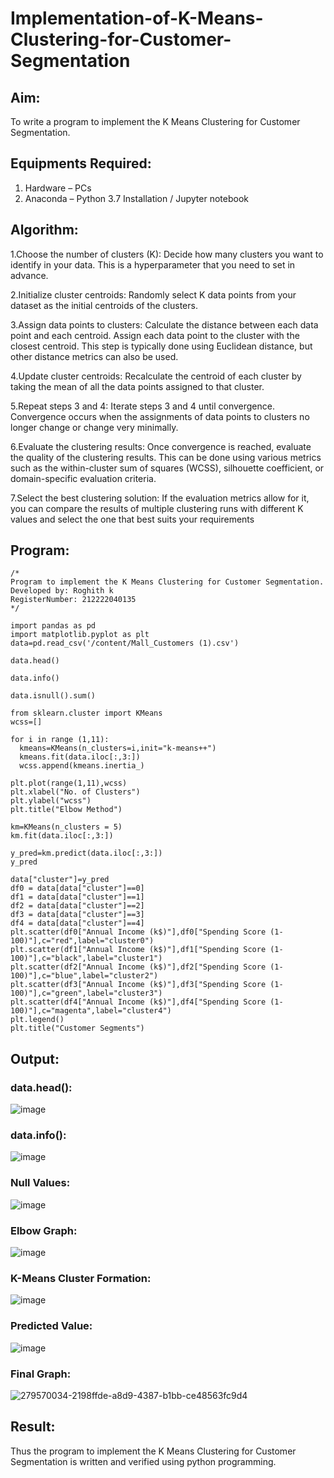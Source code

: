 # Implementation-of-K-Means-Clustering-for-Customer-Segmentation

## Aim:
To write a program to implement the K Means Clustering for Customer Segmentation.

## Equipments Required:
1. Hardware – PCs
2. Anaconda – Python 3.7 Installation / Jupyter notebook

## Algorithm:
1.Choose the number of clusters (K): Decide how many clusters you want to identify in your data. This is a hyperparameter that you need to set in advance.

2.Initialize cluster centroids: Randomly select K data points from your dataset as the initial centroids of the clusters.

3.Assign data points to clusters: Calculate the distance between each data point and each centroid. Assign each data point to the cluster with the closest centroid. This step is typically done using Euclidean distance, but other distance metrics can also be used.

4.Update cluster centroids: Recalculate the centroid of each cluster by taking the mean of all the data points assigned to that cluster.

5.Repeat steps 3 and 4: Iterate steps 3 and 4 until convergence. Convergence occurs when the assignments of data points to clusters no longer change or change very minimally.

6.Evaluate the clustering results: Once convergence is reached, evaluate the quality of the clustering results. This can be done using various metrics such as the within-cluster sum of squares (WCSS), silhouette coefficient, or domain-specific evaluation criteria.

7.Select the best clustering solution: If the evaluation metrics allow for it, you can compare the results of multiple clustering runs with different K values and select the one that best suits your requirements

## Program:
```
/*
Program to implement the K Means Clustering for Customer Segmentation.
Developed by: Roghith k
RegisterNumber: 212222040135
*/
```
```
import pandas as pd
import matplotlib.pyplot as plt
data=pd.read_csv('/content/Mall_Customers (1).csv')

data.head()

data.info()

data.isnull().sum()

from sklearn.cluster import KMeans
wcss=[]

for i in range (1,11):
  kmeans=KMeans(n_clusters=i,init="k-means++")
  kmeans.fit(data.iloc[:,3:])
  wcss.append(kmeans.inertia_)

plt.plot(range(1,11),wcss)
plt.xlabel("No. of Clusters")
plt.ylabel("wcss")
plt.title("Elbow Method")

km=KMeans(n_clusters = 5)
km.fit(data.iloc[:,3:])

y_pred=km.predict(data.iloc[:,3:])
y_pred

data["cluster"]=y_pred
df0 = data[data["cluster"]==0]
df1 = data[data["cluster"]==1]
df2 = data[data["cluster"]==2]
df3 = data[data["cluster"]==3]
df4 = data[data["cluster"]==4]
plt.scatter(df0["Annual Income (k$)"],df0["Spending Score (1-100)"],c="red",label="cluster0")
plt.scatter(df1["Annual Income (k$)"],df1["Spending Score (1-100)"],c="black",label="cluster1")
plt.scatter(df2["Annual Income (k$)"],df2["Spending Score (1-100)"],c="blue",label="cluster2")
plt.scatter(df3["Annual Income (k$)"],df3["Spending Score (1-100)"],c="green",label="cluster3")
plt.scatter(df4["Annual Income (k$)"],df4["Spending Score (1-100)"],c="magenta",label="cluster4")
plt.legend()
plt.title("Customer Segments")
```

## Output:
### data.head():
![image](https://github.com/RoghithKrishnamoorthy/Implementation-of-K-Means-Clustering-for-Customer-Segmentation/assets/119475474/5f0ba04a-ddb1-4de7-befa-9b42de53b8b1)

### data.info():
![image](https://github.com/RoghithKrishnamoorthy/Implementation-of-K-Means-Clustering-for-Customer-Segmentation/assets/119475474/dcaa626d-2ad6-4007-9b82-0da1f8419221)

### Null Values:
![image](https://github.com/RoghithKrishnamoorthy/Implementation-of-K-Means-Clustering-for-Customer-Segmentation/assets/119475474/ff836d91-adb8-460d-9829-5a1b1f800616)

### Elbow Graph:
![image](https://github.com/RoghithKrishnamoorthy/Implementation-of-K-Means-Clustering-for-Customer-Segmentation/assets/119475474/2879aceb-86e8-460f-be75-7698b226ee12)

### K-Means Cluster Formation:
![image](https://github.com/RoghithKrishnamoorthy/Implementation-of-K-Means-Clustering-for-Customer-Segmentation/assets/119475474/c4340d4d-fc0e-47e3-92c6-8765a81c53a4)

### Predicted Value:
![image](https://github.com/RoghithKrishnamoorthy/Implementation-of-K-Means-Clustering-for-Customer-Segmentation/assets/119475474/cf496f0e-8cd7-483e-8076-32e9f4fc36fe)

### Final Graph:
![279570034-2198ffde-a8d9-4387-b1bb-ce48563fc9d4](https://github.com/RoghithKrishnamoorthy/Implementation-of-K-Means-Clustering-for-Customer-Segmentation/assets/119475474/3b772d04-7eb7-4649-891c-bc3bf7349cf1)

## Result:
Thus the program to implement the K Means Clustering for Customer Segmentation is written and verified using python programming.
